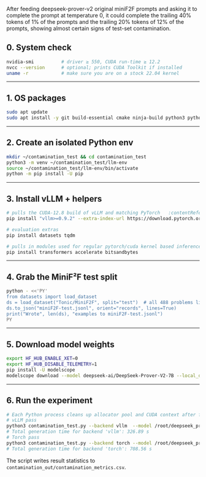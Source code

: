 After feeding deepseek-prover-v2 original miniF2F prompts and asking it to complete the prompt at temperature 0, it could complete the trailing 40% tokens of 1% of the prompts and the trailing 20% tokens of 12% of the prompts, showing almost certain signs of test-set contamination.

## 0.  System check

```bash
nvidia-smi          # driver ≥ 550, CUDA run‑time ≥ 12.2
nvcc --version      # optional; prints CUDA Toolkit if installed
uname -r            # make sure you are on a stock 22.04 kernel
```

---

## 1.  OS packages

```bash
sudo apt update
sudo apt install -y git build-essential cmake ninja-build python3 python3-venv python3-dev
```

---

## 2.  Create an isolated Python env

```bash
mkdir ~/contamination_test && cd contamination_test
python3 -m venv ~/contamination_test/llm-env
source ~/contamination_test/llm-env/bin/activate
python -m pip install -U pip
```

---

## 3.  Install vLLM + helpers

```bash
# pulls the CUDA‑12.8 build of vLLM and matching PyTorch   :contentReference[oaicite:1]{index=1}
pip install "vllm>=0.9.2" --extra-index-url https://download.pytorch.org/whl/cu128

# evaluation extras
pip install datasets tqdm

# pulls in modules used for regular pytorch/cuda kernel based inference
pip install transformers accelerate bitsandbytes
```

---

## 4.  Grab the MiniF²F test split
```bash
python - <<'PY'
from datasets import load_dataset
ds = load_dataset("Tonic/MiniF2F", split="test")  # all 488 problems live here
ds.to_json("miniF2F-test.jsonl", orient="records", lines=True)
print("Wrote", len(ds), "examples to miniF2F-test.jsonl")
PY
```

---

## 5. Download model weights
```bash
export HF_HUB_ENABLE_XET=0
export HF_HUB_DISABLE_TELEMETRY=1
pip install -U modelscope
modelscope download --model deepseek-ai/DeepSeek-Prover-V2-7B --local_dir deepseek_prover_v2_7b
```

---

## 6.  Run the experiment

```bash
# Each Python process cleans up allocator pool and CUDA context after finishing.
# vLLM pass
python3 contamination_test.py --backend vllm  --model /root/deepseek_prover_v2_7b --data miniF2F-test.jsonl --ratios 0.6 --max-tokens 4096 --dtype float16
# Total generation time for backend 'vllm': 326.89 s
# Torch pass
python3 contamination_test.py --backend torch --model /root/deepseek_prover_v2_7b --data miniF2F-test.jsonl --ratios 0.6 --max-tokens 4096 --dtype float16
# Total generation time for backend 'torch': 708.56 s
```

The script writes result statistics to `contamination_out/contamination_metrics.csv`.
